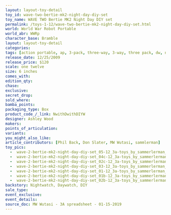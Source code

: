 ```yaml
---
layout: layout-toy-detail 
toy_id: wave-two-bertie-mk2-night-day-diy-set
toy_name: WAVE TWO Bertie MK2 Night Day DIY set
permalink: /toys-1-12/wave-two-bertie-mk2-night-day-diy-set.html
world: World War Robot Portable
world_abr: WWRp
character_base: Bramble
layout: layout-toy-detail
categories: 
tags: [action portable, ap, 3-pack, three-way, 3-way, three pack, dw, nw, diy, white, black, bat, skull] 
release_date: 12/25/2009
release_price: $120 
scale: one twelve
size: 6 inches
comes_with: 
edition_qty: 
chase: 
exclusive: 
secret_drop: 
sold_where: 
bamba_points: 
packaging_type: Box
product_code_/_link: NwithDwithDIYW
designer: Ashley Wood
makers: 
points_of_articulation: 
variants: 
you_might_also_like: 
article_contributors: [Phil Back, Don Slater, MW Wutasi, sammlerman]
toy_pics: 
  -  wave-2-bertie-mk2-night-day-diy-set_05-12_3a-toys_by_sammerlerman_via_ebay.jpg
  -  wave-2-bertie-mk2-night-day-diy-set_04c-12_3a-toys_by_sammerlerman_via_ebay.jpg
  -  wave-2-bertie-mk2-night-day-diy-set_02c-12_3a-toys_by_sammerlerman_via_ebay.jpg
  -  wave-2-bertie-mk2-night-day-diy-set_03-12_3a-toys_by_sammerlerman_via_ebay.jpg
  -  wave-2-bertie-mk2-night-day-diy-set_01-12_3a-toys_by_sammerlerman_via_ebay.jpg
  -  wave-2-bertie-mk2-night-day-diy-set_01b-12_3a-toys_by_sammerlerman_via_ebay.jpg
  -  wave-2-bertie-mk2-night-day-diy-set_02b-12_3a-toys_by_sammerlerman_via_ebay.jpg
backstory: Nightwatch, Daywatch, DIY
sale_type: 
event_exclusive: 
event_details: 
source_doc: MW Wutasi - 3A spreadsheet - 01-15-2019
---
```


